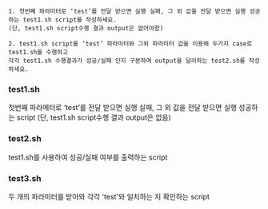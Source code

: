 ```
1. 첫번째 파라미터로 ‘test’를 전달 받으면 실행 실패, 그 외 값을 전달 받으면 실행 성공하는 test1.sh script를 작성하세요.
(단, test1.sh script수행 결과 output은 없어야함)

2. test1.sh script를 ‘test’ 파라미터와 그외 파라미터 값을 이용해 두가지 case로 test1.sh를 수행하고 
각각 test1.sh 수행결과가 성공/실패 인지 구분하여 output을 달리하는 test2.sh를 작성하세요.
```

### test1.sh 
첫번째 파라메터로 ‘test’를 전달 받으면 실행 실패, 그 외 값을 전달 받으면 실행 성공하는 script (단, test1.sh script수행 결과 output은 없음)

### test2.sh
test1.sh를 사용하여 성공/실패 여부를 출력하는 script

### test3.sh
두 개의 파라미터를 받아와 각각 'test'와 일치하는 지 확인하는 script
